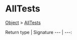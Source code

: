 # AllTests

[Object]() > [AllTests](nullfr/faylixe/googlecodejam/client/AllTests.md)



Return type | Signature
--- | ---:
